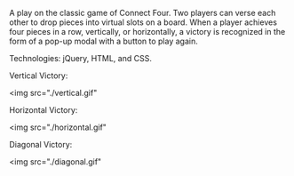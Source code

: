 A play on the classic game of Connect Four. Two players can verse each other to drop pieces into virtual slots on a board. When a player achieves four pieces in a row, vertically, or horizontally, a victory is recognized in the form of a pop-up modal with a button to play again.


Technologies: jQuery, HTML, and CSS.


Vertical Victory:

<img src="./vertical.gif"


Horizontal Victory:

<img src="./horizontal.gif"


Diagonal Victory:

<img src="./diagonal.gif"
